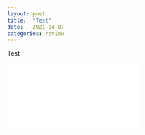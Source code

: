 ```yaml
---
layout: post
title:  "Test"
date:   2021-04-07
categories: review
---
```


Test

![Test](/paper_review/test.md)
